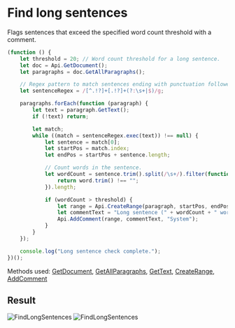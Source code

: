 # Find long sentences

Flags sentences that exceed the specified word count threshold with a comment.

```ts
(function () {
    let threshold = 20; // Word count threshold for a long sentence.
    let doc = Api.GetDocument();
    let paragraphs = doc.GetAllParagraphs();

    // Regex pattern to match sentences ending with punctuation followed by a space or end of paragraph.
    let sentenceRegex = /[^.!?]+[.!?]+(?:\s+|$)/g;

    paragraphs.forEach(function (paragraph) {
        let text = paragraph.GetText();
        if (!text) return;

        let match;
        while ((match = sentenceRegex.exec(text)) !== null) {
            let sentence = match[0];
            let startPos = match.index;
            let endPos = startPos + sentence.length;

            // Count words in the sentence.
            let wordCount = sentence.trim().split(/\s+/).filter(function (word) {
                return word.trim() !== "";
            }).length;

            if (wordCount > threshold) {
                let range = Api.CreateRange(paragraph, startPos, endPos);
                let commentText = "Long sentence (" + wordCount + " words) detected. Consider rewording.";
                Api.AddComment(range, commentText, "System");
            }
        }
    });

    console.log("Long sentence check complete.");
})();
```

Methods used: [GetDocument](../../../../office-api/usage-api/text-document-api/Api/Methods/GetDocument.md), [GetAllParagraphs](../../../../office-api/usage-api/text-document-api/ApiDocument/Methods/GetAllParagraphs.md), [GetText](../../../../office-api/usage-api/text-document-api/ApiParagraph/Methods/GetText.md), [CreateRange](../../../../office-api/usage-api/text-document-api/Api/Methods/CreateRange.md), [AddComment](../../../../office-api/usage-api/text-document-api/Api/Methods/AddComment.md)

## Result

![FindLongSentences](/assets/images/plugins/find-long-sentences.png#gh-light-mode-only)
![FindLongSentences](/assets/images/plugins/find-long-sentences.dark.png#gh-dark-mode-only)

